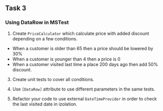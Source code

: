## Task 3

### Using DataRow in MSTest
 
1. Create ```PriceCalculator``` which calculate price with added discount depending on a few conditions.

 - When a customer is older than 65 then a price should be lowered by 30%
 - When a customer is younger than 4 then a price is 0
 - When a customer visited last time a place 200 days ago then add 50% discount.

3. Create unit tests to cover all conditions.

4. Use ```[DataRow]``` attribute to use different parameters in the same tests. 

5. Refactor your code to use external ```DateTimeProvider``` in order to check the last visited date in izolation.
